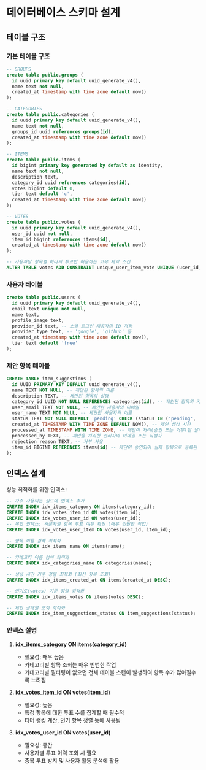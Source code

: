 # 데이터베이스 스키마 설계

## 테이블 구조

### 기본 테이블 구조

```sql
-- GROUPS
create table public.groups (
  id uuid primary key default uuid_generate_v4(),
  name text not null,
  created_at timestamp with time zone default now()
);

-- CATEGORIES
create table public.categories (
  id uuid primary key default uuid_generate_v4(),
  name text not null,
  groups_id uuid references groups(id),
  created_at timestamp with time zone default now()
);

-- ITEMS
create table public.items (
  id bigint primary key generated by default as identity,
  name text not null,
  description text,
  category_id uuid references categories(id),
  votes bigint default 0,
  tier text default 'c',
  created_at timestamp with time zone default now()
);

-- VOTES
create table public.votes (
  id uuid primary key default uuid_generate_v4(),
  user_id uuid not null,
  item_id bigint references items(id),
  created_at timestamp with time zone default now()
);

-- 사용자당 항목별 하나의 투표만 허용하는 고유 제약 조건
ALTER TABLE votes ADD CONSTRAINT unique_user_item_vote UNIQUE (user_id, item_id);
```

### 사용자 테이블

```sql
create table public.users (
  id uuid primary key default uuid_generate_v4(),
  email text unique not null,
  name text,
  profile_image text,
  provider_id text, -- 소셜 로그인 제공자의 ID 저장
  provider_type text, -- 'google', 'github' 등
  created_at timestamp with time zone default now(),
  tier text default 'free'
);
```

### 제안 항목 테이블

```sql
CREATE TABLE item_suggestions (
  id UUID PRIMARY KEY DEFAULT uuid_generate_v4(),
  name TEXT NOT NULL, -- 제안된 항목의 이름
  description TEXT, -- 제안된 항목의 설명
  category_id UUID NOT NULL REFERENCES categories(id), -- 제안된 항목의 카테고리 ID
  user_email TEXT NOT NULL, -- 제안한 사용자의 이메일
  user_name TEXT NOT NULL, -- 제안한 사용자의 이름
  status TEXT NOT NULL DEFAULT 'pending' CHECK (status IN ('pending', 'approved', 'rejected')), -- 제안 상태
  created_at TIMESTAMP WITH TIME ZONE DEFAULT NOW(), -- 제안 생성 시간
  processed_at TIMESTAMP WITH TIME ZONE, -- 제안이 처리(승인 또는 거부)된 날짜와 시간
  processed_by TEXT, -- 제안을 처리한 관리자의 이메일 또는 식별자
  rejection_reason TEXT, -- 거부 사유
  item_id BIGINT REFERENCES items(id) -- 제안이 승인되어 실제 항목으로 등록된 경우, 해당 항목의 ID
);
```

## 인덱스 설계

성능 최적화를 위한 인덱스:

```sql
-- 자주 사용되는 필드에 인덱스 추가
CREATE INDEX idx_items_category ON items(category_id);
CREATE INDEX idx_votes_item_id ON votes(item_id);
CREATE INDEX idx_votes_user_id ON votes(user_id);
-- 복합 인덱스: 사용자별 항목 투표 여부 확인 (매우 빈번한 작업)
CREATE INDEX idx_votes_user_item ON votes(user_id, item_id);

-- 항목 이름 검색 최적화
CREATE INDEX idx_items_name ON items(name);

-- 카테고리 이름 검색 최적화
CREATE INDEX idx_categories_name ON categories(name);

-- 생성 시간 기준 정렬 최적화 (최신 항목 조회)
CREATE INDEX idx_items_created_at ON items(created_at DESC);

-- 인기도(votes) 기준 정렬 최적화
CREATE INDEX idx_items_votes ON items(votes DESC);

-- 제안 상태별 조회 최적화
CREATE INDEX idx_item_suggestions_status ON item_suggestions(status);
```

### 인덱스 설명

1. **idx_items_category ON items(category_id)**
   - 필요성: 매우 높음
   - 카테고리별 항목 조회는 매우 빈번한 작업
   - 카테고리별 필터링이 없으면 전체 테이블 스캔이 발생하여 항목 수가 많아질수록 느려짐

2. **idx_votes_item_id ON votes(item_id)**
   - 필요성: 높음
   - 특정 항목에 대한 투표 수를 집계할 때 필수적
   - 티어 랭킹 계산, 인기 항목 정렬 등에 사용됨

3. **idx_votes_user_id ON votes(user_id)**
   - 필요성: 중간
   - 사용자별 투표 이력 조회 시 필요
   - 중복 투표 방지 및 사용자 활동 분석에 활용
